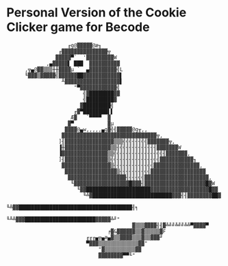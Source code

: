 # Personal Version of the Cookie Clicker game for Becode

                        ╓g@▓▓▓▓▓@æ╖
                     ╓▓▓▓▓▓▓▓▓▓▓▓▓▓▓▓╦
                    ▓▓▓▓▓▀`  '▓▓▓▓▓▓▓▓▓W
                 ,▄▓▓▓▓▓▌ ███  ▓▓▓▓▓▓▓▓▓▓
          ,╦▄@▓▓▒▒▒╫╫▓▓▓▓µ `  ▄▓▓▓▓▓▓▓▓▓╣L
          ╙▓▓▓▒▓▓▓▓▓╣▓▓▓▓▓▓██▓▓▓▓▓▓▓▓▓▓▓▓▌
                      ╨▓▓▓▓▓▓▓▓▓▓▓▓▓▓▓▓▓▓▌
                          "▀▓▓▓▓▓▓▓▓▓▓▓▓╣
                             ╣▓████████▓▓
                             ╣█████████▓
                            ▓█████████╣
                          ╓▓▀████████▌▌
                         Æ▓   `▀▀▀▀  ▓
                        ▓▀           ▓µ
                       ▓▓▓▓@▄w,,,,,▄g▓╣╣▓▓▓▓▓@g╥,,
                      ▓▓▓▓▓▓▓▓▓▓▓▓▓▓▓▓▓▓▓▓▓▓▓▓▓▓▓▓▓▓▓╦,
                     ]╢▓▓▓▓▓▓▓▓▓▓▓▓▓▓▓▓▒▒▒╣╣╣╢╢╢╣╣▓▓▓▓▓▓▓╦,
                     ▐╫▓▓▓▓▓▓▓▓▓▓▓▓▓▓▓▒▒╢╣╣╢╢╢╢╢╢╢╢╢╢▓▓▓▓▓▓▓W
                     ▐▓▓▓▓▓▓▓▓▓▓▓▓▓▓▓▒▒╣╣╢╢╢╢╢╢╢╢╢╢╢╢╣╣╢▓▓▓▓▓▓▓,
                     ]╢▓▓▓▓▓▓▓▓▓▓▓▓▓▓▒╣╣╢╢╢╢╢╢╢╢╢╢╢╢╣╣▓▓▓▓▓▓▓▓▓▓▓╖
                      ▓▓▓▓▓▓▓▓▓▓▓▓▓▓▓▓▒╢╢╢╢╢╢╢╢╢╢╢╣╣▓▓▓▓▓▓▓▓▓▓▓▓▓▓▓,
                       ▓▓▓▓▓▓▓▓▓▓▓▓▓▓▓▓▓▒╢╢╢╢╢╢╢╢╣╣▓▓▓▓▓▓▓▓▓▓▓▓▓▓▓▓▓▓
                        ▓▓▓▓▓▓▓▓▓▓▓▓▓▓▓▓▓▓▓╢╢╢╢╣╣▓▓▓▓▓▓▓▓▓▓▓▓▓▓▓▓▓▓▓▓▓,
                         ╙▓▓▓▓▓▓▓▓▓▓▓▓▓▓▓▓▓▓█▓▓▓╢▓▓▓▓▓▓▓▓▓▓▓▓▓▓▓▓▓▓▓▓█▓W
                           ╙▓▓█████████████████████▓▓▓▓▓▓▓▓▓▓▓▓▓▓▓▓▓▓▓█▓▓
                             ╙╩▓██████████████████████████▓▓▓╢╢▓▓▓▓▓▓▓▓██▓
                                 ╙╩▓▓█████████████████████████████████████╢╕
                                      ╙╨╩▓▓▓███████████████████████▓▓▓▓▓╩╜"
                                             ▓▒▒▒▓▓▓▓╢╢▓╩╝╝╩╝╝╩╩▀▓▓▓▓▀
                                     ╒▓&▓▓▓▓▓▓▒▒▓▒▒▒▒▒▓F
                              ╓╓╓▄╦▄æ▄▓▒▒▓▓▓▓▒▒▒▓▒▒▓▓▓╜
                              ▀▓▓▓▒▒▒▒▒▒▒▒▒▒▒▒▒▓▓"
                                  "▓▒▒▒▒▒▒▒▒▒▒▓▓
                                  ▓▓▓▓▓▓▓▓▀▀╙"

